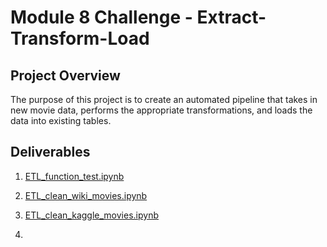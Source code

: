 # Module 8 Challenge - Extract-Transform-Load

## Project Overview
The purpose of this project is to create an automated pipeline that takes in new movie data, performs the appropriate transformations, and loads the data into existing tables.

## Deliverables

1. [ETL_function_test.ipynb](https://github.com/pmoores/Movies-ETL/blob/main/ETL_function_test.ipynb)

2. [ETL_clean_wiki_movies.ipynb](https://github.com/pmoores/Movies-ETL/blob/main/ETL_clean_wiki_movies.ipynb)

3. [ETL_clean_kaggle_movies.ipynb](https://github.com/pmoores/Movies-ETL/blob/main/ETL-clean-kaggle-data.ipynb)

4. 

